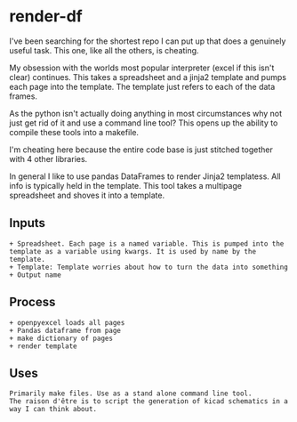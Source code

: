 # render-df

I've been searching for the shortest repo I can put up that does a genuinely useful task.
This one, like all the others, is cheating.

My obsession with the worlds most popular interpreter (excel if this isn't clear) continues. This takes a spreadsheet and a jinja2 template and pumps each page into the template. The template just refers to each of the data frames.

As the python isn't actually doing anything in most circumstances why not just get rid of it and use a command line tool? This opens up the ability to compile these tools into a makefile.

I'm cheating here because the entire code base is just stitched together with 4 other libraries.



In general I like to use pandas DataFrames to render Jinja2 templatess.
All info is typically held in the template.
This tool takes a multipage spreadsheet and shoves it into a template.

## Inputs
    + Spreadsheet. Each page is a named variable. This is pumped into the template as a variable using kwargs. It is used by name by the template.
    + Template: Template worries about how to turn the data into something
    + Output name


## Process
    + openpyexcel loads all pages
    + Pandas dataframe from page
    + make dictionary of pages
    + render template


## Uses
    Primarily make files. Use as a stand alone command line tool.
    The raison d'être is to script the generation of kicad schematics in a way I can think about.

